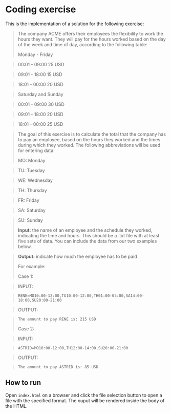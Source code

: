 # Coding exercise

This is the implementation of a solution for the following exercise:

> The company ACME offers their employees the flexibility to work the hours they want. They will pay for the hours worked based on the day of the week and time of day, according to the following table:
>
> Monday - Friday

> 00:01 - 09:00 25 USD

> 09:01 - 18:00 15 USD

> 18:01 - 00:00 20 USD

> Saturday and Sunday

> 00:01 - 09:00 30 USD

> 09:01 - 18:00 20 USD

> 18:01 - 00:00 25 USD

> The goal of this exercise is to calculate the total that the company has to pay an employee, based on the hours they worked and the times during which they worked. The following abbreviations will be used for entering data:
>
> MO: Monday

> TU: Tuesday

> WE: Wednesday

> TH: Thursday

> FR: Friday

> SA: Saturday

> SU: Sunday
>
> **Input:** the name of an employee and the schedule they worked, indicating the time and hours. This should be a .txt file with at least five sets of data. You can include the data from our two examples below.

> **Output:** indicate how much the employee has to be paid
>
> For example:
>
> Case 1:

> INPUT:

> `RENE=MO10:00-12:00,TU10:00-12:00,TH01:00-03:00,SA14:00-18:00,SU20:00-21:00`

> OUTPUT:

> `The amount to pay RENE is: 215 USD`
>
> Case 2:

> INPUT:

> `ASTRID=MO10:00-12:00,TH12:00-14:00,SU20:00-21:00`

> OUTPUT:

> `The amount to pay ASTRID is: 85 USD`

## How to run

Open `index.html` on a browser and click the file selection button to open a file with the specified format. The ouput will be rendered inside the body of the HTML.
